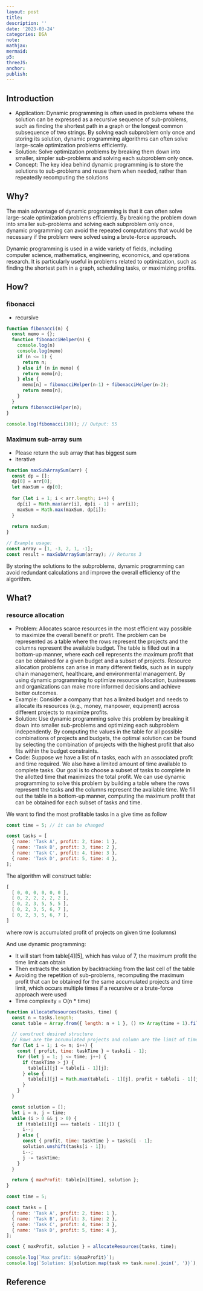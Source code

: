 ```yaml
---
layout: post
title:
description: ''
date: '2023-03-24'
categories: DSA
note:
mathjax:
mermaid:
p5:
threeJS:
anchor:
publish:
---
```


## Introduction

* Application: Dynamic programming is often used in problems where the solution can be expressed as a recursive sequence of sub-problems, such as finding the shortest path in a graph or the longest common subsequence of two strings. By solving each subproblem only once and storing its solution, dynamic programming algorithms can often solve large-scale optimization problems efficiently.
* Solution: Solve optimization problems by breaking them down into smaller, simpler sub-problems and solving each subproblem only once.
* Concept: The key idea behind dynamic programming is to store the solutions to sub-problems and reuse them when needed, rather than repeatedly recomputing the solutions

## Why?

The main advantage of dynamic programming is that it can often solve large-scale optimization problems efficiently. By breaking the problem down into smaller sub-problems and solving each subproblem only once, dynamic programming can avoid the repeated computations that would be necessary if the problem were solved using a brute-force approach.

Dynamic programming is used in a wide variety of fields, including computer science, mathematics, engineering, economics, and operations research. It is particularly useful in problems related to optimization, such as finding the shortest path in a graph, scheduling tasks, or maximizing profits.

## How?

### fibonacci

* recursive

```javascript
function fibonacci(n) {
  const memo = {};
  function fibonacciHelper(n) {
    console.log(n)
    console.log(memo)
    if (n <= 1) {
      return n;
    } else if (n in memo) {
      return memo[n];
    } else {
      memo[n] = fibonacciHelper(n-1) + fibonacciHelper(n-2);
      return memo[n];
    }
  }
  return fibonacciHelper(n);
}

console.log(fibonacci(10)); // Output: 55
```

### Maximum sub-array sum

* Please return the sub array that has biggest sum
* iterative

```javascript
function maxSubArraySum(arr) {
  const dp = [];
  dp[0] = arr[0];
  let maxSum = dp[0];
  
  for (let i = 1; i < arr.length; i++) {
    dp[i] = Math.max(arr[i], dp[i - 1] + arr[i]);
    maxSum = Math.max(maxSum, dp[i]);
  }
  
  return maxSum;
}

// Example usage:
const array = [1, -3, 2, 1, -1];
const result = maxSubArraySum(array); // Returns 3
```

By storing the solutions to the subproblems, dynamic programming can avoid redundant calculations and improve the overall efficiency of the algorithm.

## What?

### resource allocation

* Problem: Allocates scarce resources in the most efficient way possible to maximize the overall benefit or profit. The problem can be represented as a table where the rows represent the projects and the columns represent the available budget. The table is filled out in a bottom-up manner, where each cell represents the maximum profit that can be obtained for a given budget and a subset of projects. Resource allocation problems can arise in many different fields, such as in supply chain management, healthcare, and environmental management. By using dynamic programming to optimize resource allocation, businesses and organizations can make more informed decisions and achieve better outcomes.
* Example: Consider a company that has a limited budget and needs to allocate its resources (e.g., money, manpower, equipment) across different projects to maximize profits.
* Solution: Use dynamic programming solve this problem by breaking it down into smaller sub-problems and optimizing each subproblem independently. By computing the values in the table for all possible combinations of projects and budgets, the optimal solution can be found by selecting the combination of projects with the highest profit that also fits within the budget constraints.
* Code: Suppose we have a list of n tasks, each with an associated profit and time required. We also have a limited amount of time available to complete tasks. Our goal is to choose a subset of tasks to complete in the allotted time that maximizes the total profit. We can use dynamic programming to solve this problem by building a table where the rows represent the tasks and the columns represent the available time. We fill out the table in a bottom-up manner, computing the maximum profit that can be obtained for each subset of tasks and time.

We want to find the most profitable tasks in a give time as follow

```javascript
const time = 5; // it can be changed

const tasks = [
  { name: 'Task A', profit: 2, time: 1 },
  { name: 'Task B', profit: 3, time: 2 },
  { name: 'Task C', profit: 4, time: 3 },
  { name: 'Task D', profit: 5, time: 4 },
];
```

The algorithm will construct table:

```javascript
[
  [ 0, 0, 0, 0, 0, 0 ],
  [ 0, 2, 2, 2, 2, 2 ],
  [ 0, 2, 3, 5, 5, 5 ],
  [ 0, 2, 3, 5, 6, 7 ],
  [ 0, 2, 3, 5, 6, 7 ],
]
```

where row is accumulated profit of projects on given time (columns)

And use dynamic programming:

* It will start from table[4][5], which has value of 7, the maximum profit the time limit can obtain
* Then extracts the solution by backtracking from the last cell of the table
* Avoiding the repetition of sub-problems, recomputing the maximum profit that can be obtained for the same accumulated projects and time limit, which occurs multiple times if a recursive or a brute-force approach were used
* Time complexity = O(n * time)

```javascript
function allocateResources(tasks, time) {
  const n = tasks.length;
  const table = Array.from({ length: n + 1 }, () => Array(time + 1).fill(0));

  // construct desired structure
  // Rows are the accumulated projects and column are the limit of time
  for (let i = 1; i <= n; i++) {
    const { profit, time: taskTime } = tasks[i - 1];
    for (let j = 1; j <= time; j++) {
      if (taskTime > j) {
        table[i][j] = table[i - 1][j];
      } else {
        table[i][j] = Math.max(table[i - 1][j], profit + table[i - 1][j - taskTime]);
      }
    }
  }

  const solution = [];
  let i = n, j = time;
  while (i > 0 && j > 0) {
    if (table[i][j] === table[i - 1][j]) {
      i--;
    } else {
      const { profit, time: taskTime } = tasks[i - 1];
      solution.unshift(tasks[i - 1]);
      i--;
      j -= taskTime;
    }
  }

  return { maxProfit: table[n][time], solution };
}

const time = 5;

const tasks = [
  { name: 'Task A', profit: 2, time: 1 },
  { name: 'Task B', profit: 3, time: 2 },
  { name: 'Task C', profit: 4, time: 3 },
  { name: 'Task D', profit: 5, time: 4 },
];

const { maxProfit, solution } = allocateResources(tasks, time);

console.log(`Max profit: ${maxProfit}`);
console.log(`Solution: ${solution.map(task => task.name).join(', ')}`);
```

## Reference
